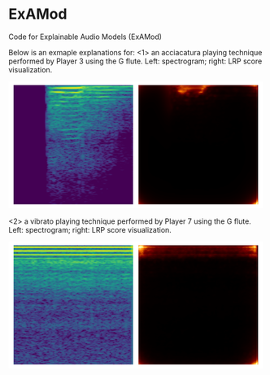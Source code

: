 # ExAMod
Code for Explainable Audio Models (ExAMod)

Below is an exmaple explanations for:
<1> an acciacatura playing technique performed by Player 3 using the G flute. Left: spectrogram; right: LRP score visualization.

<img src="output/3G_Iso_Acciacatura0.png" style="max-width: 500px;"/>


<2> a vibrato playing technique performed by Player 7 using the G flute. Left: spectrogram; right: LRP score visualization.

<img src="output/7G_Iso_Vibrato0.png" style="max-width: 500px;"/>
